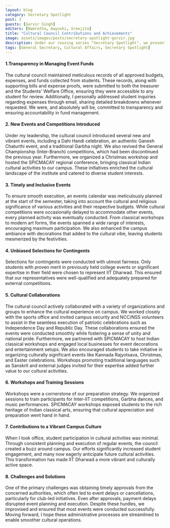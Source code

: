 ```yaml
---
layout: blog
category: Secretary Spotlight
post: 3
guests: [Gurvir Singh]
editors: [Namratha, Aayushi, Sreejita]
title: "Cultural Council Contributions and Achievements"
image: assets/images/posts/secretary-spotlight-gurvir.jpg
description: Under our rousing series "Secretary Spotlight", we present to you a stirring interview with our "General Secretary of Cultural Affairs" where the crucial questions on transparency, execution of inclusive events, selection of contingents, cultural collaborations and the regular conduction of workshops are answered and illuminated upon. This post provides an insight to the working of our institute's cultural department and it's accomplishments!
tags: [General Secretary, Cultural Affairs, Secretary Spotlight]
---
```


#### 1.Transparency in Managing Event Funds

The cultural council maintained meticulous records of all approved budgets, expenses, and funds
collected from students. These records, along with supporting bills and expense proofs, were
submitted to both the treasurer and the Students' Welfare Office, ensuring they were accessible to
any student for review. Additionally, I personally addressed student inquiries regarding expenses
through email, sharing detailed breakdowns whenever requested. We were, and absolutely will be,
committed to transparency and ensuring accountability in fund management.

#### 2. New Events and Competitions Introduced

Under my leadership, the cultural council introduced several new and vibrant events, including a
Dahi Handi celebration, an authentic Ganesh Chaturthi event, and a traditional Garbha night. We
also revived the General Championship (Inter-Branch) competitions, which had been discontinued
the previous year. Furthermore, we organized a Christmas workshop and hosted the SPICMACAY
regional conference, bringing classical Indian cultural activities to our campus. These initiatives
enriched the cultural landscape of the institute and catered to diverse student interests.

#### 3. Timely and Inclusive Events

To ensure smooth execution, an events calendar was meticulously planned at the start of the
semester, taking into account the cultural and religious significance of various activities and their
respective budgets. While cultural competitions were occasionally delayed to accommodate other
events, every planned activity was eventually conducted. From classical workshops to modern art
forms, the events spanned a wide range of interests, encouraging maximum participation. We also
enhanced the campus ambiance with decorations that added to the cultural vibe, leaving students
mesmerized by the festivities.

#### 4. Unbiased Selections for Contingents

Selections for contingents were conducted with utmost fairness. Only students with proven merit in
previously held college events or significant expertise in their field were chosen to represent IIT
Dharwad. This ensured that our representatives were well-qualified and adequately prepared for
external competitions.

#### 5. Cultural Collaborations

The cultural council actively collaborated with a variety of organizations and groups to enhance the
cultural experience on campus. We worked closely with the sports office and invited campus
security and NCC/NSS volunteers to assist in the seamless execution of patriotic celebrations such
as Independence Day and Republic Day. These collaborations ensured the events were conducted
smoothly while fostering a sense of unity and national pride.
Furthermore, we partnered with SPICMACAY to host Indian classical workshops and engaged local
businesses for event decorations and entertainment setups. We also encouraged students to take
initiative in organizing culturally significant events like Kannada Rajyotsava, Christmas, and Easter
celebrations. Workshops promoting traditional languages such as Sanskrit and external judges
invited for their expertise added further value to our cultural activities.

#### 6. Workshops and Training Sessions

Workshops were a cornerstone of our preparation strategy. We organized sessions to train
participants for Inter-IIT competitions, Garbha dances, and music performances. SPICMACAY
workshops exposed students to the rich heritage of Indian classical arts, ensuring that cultural
appreciation and preparation went hand in hand.

#### 7. Contributions to a Vibrant Campus Culture

When I took office, student participation in cultural activities was minimal. Through consistent
planning and execution of regular events, the council created a buzz around campus. Our efforts
significantly increased student engagement, and many now eagerly anticipate future cultural
activities. This transformation has made IIT Dharwad a more vibrant and culturally active space.

#### 8. Challenges and Solutions

One of the primary challenges was obtaining timely approvals from the concerned authorities, which
often led to event delays or cancellations, particularly for club-led initiatives. Even after approvals,
payment delays disrupted event planning and execution. Despite these hurdles, we improvised and
ensured that most events were conducted successfully. Moving forward, I hope these administrative
processes are streamlined to enable smoother cultural operations.
